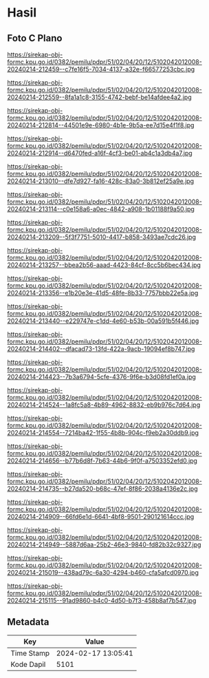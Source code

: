 # Hasil

## Foto C Plano

https://sirekap-obj-formc.kpu.go.id/0382/pemilu/pdpr/51/02/04/20/12/5102042012008-20240214-212459--c7fe16f5-7034-4137-a32e-f66577253cbc.jpg

https://sirekap-obj-formc.kpu.go.id/0382/pemilu/pdpr/51/02/04/20/12/5102042012008-20240214-212559--8fa1a1c8-3155-4742-bebf-be14afdee4a2.jpg

https://sirekap-obj-formc.kpu.go.id/0382/pemilu/pdpr/51/02/04/20/12/5102042012008-20240214-212814--44501e9e-6980-4b1e-9b5a-ee7d15e4f1f8.jpg

https://sirekap-obj-formc.kpu.go.id/0382/pemilu/pdpr/51/02/04/20/12/5102042012008-20240214-212914--d6470fed-a16f-4cf3-be01-ab4c1a3db4a7.jpg

https://sirekap-obj-formc.kpu.go.id/0382/pemilu/pdpr/51/02/04/20/12/5102042012008-20240214-213010--dfe7d927-fa16-428c-83a0-3b812ef25a9e.jpg

https://sirekap-obj-formc.kpu.go.id/0382/pemilu/pdpr/51/02/04/20/12/5102042012008-20240214-213114--c0e158a6-a0ec-4842-a908-1b01188f9a50.jpg

https://sirekap-obj-formc.kpu.go.id/0382/pemilu/pdpr/51/02/04/20/12/5102042012008-20240214-213209--5f3f7751-5010-4417-b858-3493ae7cdc26.jpg

https://sirekap-obj-formc.kpu.go.id/0382/pemilu/pdpr/51/02/04/20/12/5102042012008-20240214-213257--bbea2b56-aaad-4423-84cf-8cc5b6bec434.jpg

https://sirekap-obj-formc.kpu.go.id/0382/pemilu/pdpr/51/02/04/20/12/5102042012008-20240214-213356--e1b20e3e-41d5-48fe-8b33-7757bbb22e5a.jpg

https://sirekap-obj-formc.kpu.go.id/0382/pemilu/pdpr/51/02/04/20/12/5102042012008-20240214-213440--e229747e-c1dd-4e60-b53b-00a591b5f446.jpg

https://sirekap-obj-formc.kpu.go.id/0382/pemilu/pdpr/51/02/04/20/12/5102042012008-20240214-214402--dfacad73-13fd-422a-9acb-19094ef8b747.jpg

https://sirekap-obj-formc.kpu.go.id/0382/pemilu/pdpr/51/02/04/20/12/5102042012008-20240214-214423--7b3a6794-5cfe-4376-9f6e-b3d08fd1ef0a.jpg

https://sirekap-obj-formc.kpu.go.id/0382/pemilu/pdpr/51/02/04/20/12/5102042012008-20240214-214524--1a8fc5a8-4b89-4962-8832-eb9b976c7d64.jpg

https://sirekap-obj-formc.kpu.go.id/0382/pemilu/pdpr/51/02/04/20/12/5102042012008-20240214-214554--7214ba42-1f55-4b8b-904c-f9eb2a30ddb9.jpg

https://sirekap-obj-formc.kpu.go.id/0382/pemilu/pdpr/51/02/04/20/12/5102042012008-20240214-214656--b77b6d8f-7b63-44b6-9f0f-a7503352efd0.jpg

https://sirekap-obj-formc.kpu.go.id/0382/pemilu/pdpr/51/02/04/20/12/5102042012008-20240214-214735--b27da520-b68c-47ef-8f86-2038a4136e2c.jpg

https://sirekap-obj-formc.kpu.go.id/0382/pemilu/pdpr/51/02/04/20/12/5102042012008-20240214-214909--66fd6e1d-6641-4bf8-9501-290121614ccc.jpg

https://sirekap-obj-formc.kpu.go.id/0382/pemilu/pdpr/51/02/04/20/12/5102042012008-20240214-214949--5887d6aa-25b2-46e3-9840-fd82b32c9327.jpg

https://sirekap-obj-formc.kpu.go.id/0382/pemilu/pdpr/51/02/04/20/12/5102042012008-20240214-215019--438ad79c-6a30-4294-b460-cfa5afcd0970.jpg

https://sirekap-obj-formc.kpu.go.id/0382/pemilu/pdpr/51/02/04/20/12/5102042012008-20240214-215115--91ad9860-b4c0-4d50-b7f3-458b8af7b547.jpg


## Metadata

| Key        | Value               |
| ---------- | ------------------- |
| Time Stamp | 2024-02-17 13:05:41 |
| Kode Dapil | 5101                |



